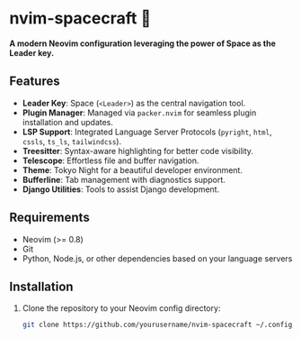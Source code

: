 # nvim-spacecraft 🚀  
**A modern Neovim configuration leveraging the power of Space as the Leader key.**  

## Features  
- **Leader Key**: Space (`<Leader>`) as the central navigation tool.  
- **Plugin Manager**: Managed via `packer.nvim` for seamless plugin installation and updates.  
- **LSP Support**: Integrated Language Server Protocols (`pyright`, `html`, `cssls`, `ts_ls`, `tailwindcss`).  
- **Treesitter**: Syntax-aware highlighting for better code visibility.  
- **Telescope**: Effortless file and buffer navigation.  
- **Theme**: Tokyo Night for a beautiful developer environment.  
- **Bufferline**: Tab management with diagnostics support.  
- **Django Utilities**: Tools to assist Django development.  

## Requirements  
- Neovim (>= 0.8)  
- Git  
- Python, Node.js, or other dependencies based on your language servers  

## Installation  
1. Clone the repository to your Neovim config directory:  
   ```bash
   git clone https://github.com/yourusername/nvim-spacecraft ~/.config/nvim
